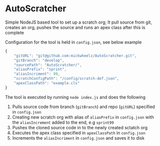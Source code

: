 # AutoScratcher
Simple NodeJS based tool to set up a scratch org; It pull source from git, creates an org, pushes the source and runs an apex class after this is complete

Configuration for the tool is held in `config.json`, see below example

```javascript
{
	"gitURL": "git@github.com:mickwheelz/AutoScratcher.git",
	"gitBranch": "develop",
	"sourcePath": "AutoScratcher/",
	"aliasPrefix": "sprint",
	"aliasIncriment": 99,
	"scratchConfigPath": "/config/scratch-def.json",
	"apexClassPath": "example.cls"
}
```

The tool is executed by running `node index.js` and does the following

1. Pulls source code from branch (`gitBranch`) and repo (`gitURL`) specified in `config.json`
2. Creating new scratch org with alias of `aliaxPrefix` in `config.json` with the `aliasIncrement` added to the end, e.g `sprint99`
3. Pushes the cloned source code in to the newly created sctatch org
4. Executes the apex class specified in `apexClassPath` in `config.json`
5. Increments the `aliasIncriment` in `config.json` and saves it to disk
